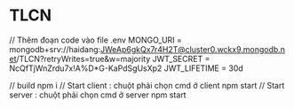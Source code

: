 # TLCN
// Thêm đoạn code vào file .env
MONGO_URI = mongodb+srv://haidang:JWeAp6gkQx7r4H2T@cluster0.wckx9.mongodb.net/TLCN?retryWrites=true&w=majority
JWT_SECRET = NcQfTjWnZrdu7x!A%D*G-KaPdSgUsXp2
JWT_LIFETIME = 30d

// build
npm i
// Start client : chuột phải chọn cmd ở client
npm start
// Start server : chuột phải chọn cmd ở server
npm start
